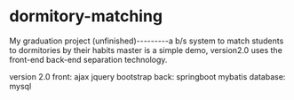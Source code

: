 # dormitory-matching
My graduation project (unfinished)---------a b/s system to match students to dormitories by their habits 
master is a simple demo, version2.0 uses the front-end back-end separation technology.


version 2.0
front: ajax jquery bootstrap 
back: springboot mybatis 
database: mysql
